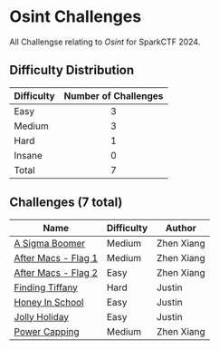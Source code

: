 # Osint Challenges

All Challengse relating to *Osint* for SparkCTF 2024.

## Difficulty Distribution

| Difficulty | Number of Challenges |
| ---------- |:--------------------:|
| Easy | 3 |
| Medium | 3 |
| Hard | 1 |
| Insane | 0 |
| Total | 7 |

## Challenges (7 total)

| Name | Difficulty | Author |
| ---- | ---------- | ------ |
| [A Sigma Boomer](./ASigmaBoomer) | Medium | Zhen Xiang |
| [After Macs - Flag 1](./AfterMacs1) | Medium | Zhen Xiang |
| [After Macs - Flag 2](./AfterMacs2) | Easy | Zhen Xiang |
| [Finding Tiffany](./FindingTiffany) | Hard | Justin |
| [Honey In School](./HoneyInSchool) | Easy | Justin |
| [Jolly Holiday](./JollyHoliday) | Easy | Justin |
| [Power Capping](./PowerCapping) | Medium | Zhen Xiang |
